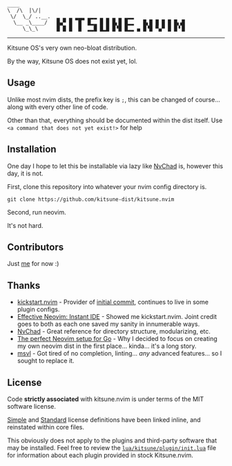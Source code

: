  ```
 ____
 \  /\  |\/|
  \/  \_/ ..__.  ▂ ▂ ▂ ▂▂▂ ▂▂▂ ▂ ▂ ▂ ▂ ▂▂▂
   \__ _\____/   █▄▀ █ ▔█▔ █▂▂ █ █ █▖█ █▂▂   █▖█ █ █ █ █▖▟▌
      \_\_\      █ █ █  █  ▂▂█ █▂█ █▝█ █▂▂ ▄ █▝█ ▀▄▀ █ █▝▐▌
 ```

- - -

Kitsune OS's very own neo-bloat distribution.

By the way, Kitsune OS does not exist yet, lol.


## Usage

Unlike most nvim dists, the prefix key is `;`, this can be changed of course... along with every other line of code.

Other than that, everything should be documented within the dist itself. Use `<a command that does not yet exist!>` for help


## Installation

One day I hope to let this be installable via lazy like [NvChad](https://github.com/NvChad/NvChad) is, however this day, it is not.

First, clone this repository into whatever your nvim config directory is.
```
git clone https://github.com/kitsune-dist/kitsune.nvim
```

Second, run neovim.

It's not hard.


## Contributors

Just [me](https://github.com/cwillsey06) for now :)


## Thanks

 * [kickstart.nvim](https://github.com/nvim-lua/kickstart.nvim) - Provider of [initial commit](https://github.com/kitsune-dist/kitsune.nvim/commit/e188d68e5a90491a5a12c9eacdcec80d38f5475a), continues to live in some plugin configs.
 * [Effective Neovim: Instant IDE](https://youtu.be/stqUbv-5u2s) - Showed me kickstart.nvim. Joint credit goes to both as each one saved my sanity in innumerable ways.
 * [NvChad](https://github.com/NvChad/NvChad) - Great reference for directory structure, modularizing, etc.
 * [The perfect Neovim setup for Go](https://youtu.be/i04sSQjd-qo) - Why I decided to focus on creating my own neovim dist in the first place... kinda... it's a long story.
 * [msvl](https://github.com/cwillsey06/msvl) - Got tired of no completion, linting... *any* advanced features... so I sought to replace it.


## License

Code **strictly associated** with kitsune.nvim is under terms of the MIT software license.

[Simple](https://choosealicense.com/licenses/mit) and [Standard](https://spdx.org/licenses/MIT.html)
license definitions have been linked inline, and reinstated within core files.

This obviously does not apply to the plugins and third-party software that may be installed.
Feel free to review the [`lua/kitsune/plugin/init.lua`](github.com/kitsune-dist/kitsune.nvim/blob/main/lua/kitsune/plugin/init.lua)
file for information about each plugin provided in stock Kitsune.nvim.

